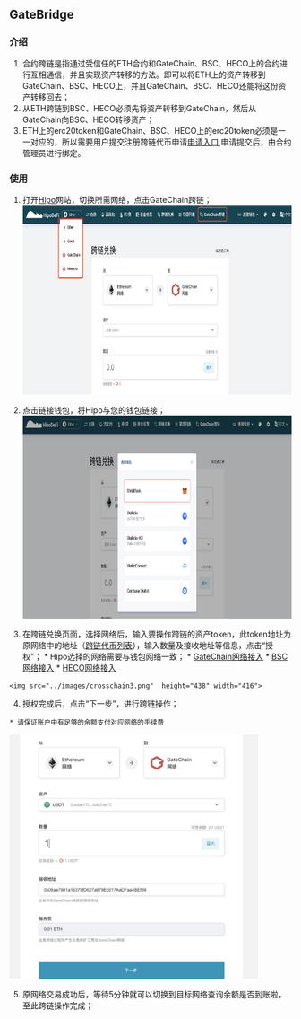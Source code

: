 ## GateBridge

### 介绍
  1. 合约跨链是指通过受信任的ETH合约和GateChain、BSC、HECO上的合约进行互相通信，并且实现资产转移的方法。即可以将ETH上的资产转移到GateChain、BSC、HECO上，并且GateChain、BSC、HECO还能将这份资产转移回去；
  2. 从ETH跨链到BSC、HECO必须先将资产转移到GateChain，然后从GateChain向BSC、HECO转移资产；
  3. ETH上的erc20token和GateChain、BSC、HECO上的erc20token必须是一一对应的，所以需要用户提交注册跨链代币申请[申请入口](https://gatescan.org/bridge),申请提交后，由合约管理员进行绑定。
  
### 使用
  1. 打开[Hipo](https://dev.hipo.com/Ether/zh/)网站，切换所需网络，点击GateChain跨链；
	<img src="../images/crosschain1.png"  height="338" width="750">

  2. 点击链接钱包，将Hipo与您的钱包链接；
	<img src="../images/crosschain2.png"  height="362" width="798">

  3. 在跨链兑换页面，选择网络后，输入要操作跨链的资产token，此token地址为原网络中的地址（[跨链代币列表](https://gatescan.org/bridge)），输入数量及接收地址等信息，点击“授权”；
	* Hipo选择的网络需要与钱包网络一致；
	* [GateChain网络接入](../rpc-node-list.md)
	* [BSC网络接入](https://academy.binance.com/zh/articles/connecting-metamask-to-binance-smart-chain)
	* [HECO网络接入](https://docs.hecochain.com/#/mainnet)
	 
	<img src="../images/crosschain3.png"  height="438" width="416">

  4. 授权完成后，点击“下一步”，进行跨链操作；

	* 请保证账户中有足够的余额支付对应网络的手续费
	
 <img src="../images/crosschain4.png"  height="436" width="444">
 
  5. 原网络交易成功后，等待5分钟就可以切换到目标网络查询余额是否到账啦，至此跨链操作完成；

  
  